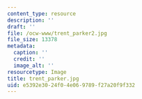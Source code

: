 ```yaml
---
content_type: resource
description: ''
draft: ''
file: /ocw-www/trent_parker2.jpg
file_size: 13378
metadata:
  caption: ''
  credit: ''
  image_alt: ''
resourcetype: Image
title: trent_parker.jpg
uid: e5392e30-24f0-4e06-9789-f27a20f9f332
---
```

